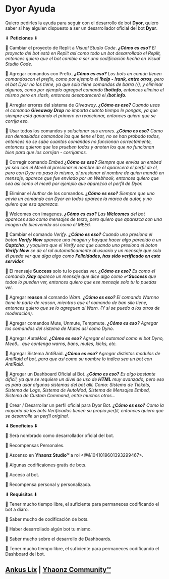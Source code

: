 # Dyor Ayuda

Quiero pedirles la ayuda para seguir con el desarrollo de bot **Dyor**, quiero saber si hay alguien dispuesto a ser un desarrollador oficial del bot **Dyor**.

⬇  **Peticiones**  ⬇

🔹 Cambiar el proyecto de Replit a *Visual Studio Code*.
***¿Cómo es eso?***
*El proyecto del bot está en Replit así como todo un bot desarrollado el Replit, entonces quiero que el bot cambie a ser una codificación hecha en Visual Studio Code*.

🔹 Agregar comandos con Prefix.
***¿Cómo es eso?***
*Los bots en común tienen comandoscon el prefix, como por ejemplo el **!help - !rank, entre otros,** pero el bot Dyor no los tiene, ya que solo tiene comandos de barra (/), y eliminar algunos, como por ejemplo agregoel comando **!botinfo**, entonces elimino el mismo pero en slash, entonces desaparecerá el **/bot info**.*

🔹 Arreglar errores del sistema de *Giveaway*.
***¿Cómo es eso?***
*Cuando usas el comando **Giveaway Drop** no importa cuanto tiempo le pongas, ya que siempre está ganando el primero en reaccionar, entonces quiero que se corrija eso.* 

🔹 Usar todos los comandos y *solucionar sus errores*.
***¿Cómo es eso?***
*Como son demasiados comandos los que tiene el bot, no se han probado todos, entonces no se sabe cuantos comandos no funcionan correctamente, entonces quieron que los prueben todos y anoten los que no funcionan bien para que los corrijan - corrijamos.*

🔹 Corregir comando *Embed*
***¿Cómo es eso?***
*Siempre que envias un embed ya sea con el Mee6 al presionar el nombre de él aparecerá el perfil de él, pero con Dyor no pasa lo mismo, al presionar el nombre de quien mandó en mensaje, aparece que fue enviado por un Webhook, entonces quiero que sea así como el mee6 por ejemplo que aparezca el perfil de Dyor.*

🔹 Eliminar el *Author* de los comandos.
***¿Cómo es eso?***
*Siempre que uno envia un comando con Dyor en todos aparece la marca de autor, y no quiero que esa aparezca.*

🔹 Welcomes con imagenes.
***¿Cómo es eso?***
*Las **Welcomes** del bot apareces solo como mensajes de texto, pero quiero que aparezca con una imagen de bienvenida así como el MEE6.*

🔹 Cambiar el comando *Verify*.
***¿Cómo es eso?***
*Cuando uno presiona el boton **Verify Now** aparece una imagen y hayque hacer algo parecido a un **Captcha**, y yoquiero que el Verify sea que cuando uno presiona el boton **Verify Now**  se de el rol automaticamente al usuario y un mensaje que solo él pueda ver que diga algo como **Felicidades, has sido verificado en este servidor**.*

🔹 El mensaje **Success** solo tu lo puedas ver.
***¿Cómo es eso?***
*Es como el comando **/Say** aparece un mensaje que dice algo como **✅ Success** que todos lo pueden ver, entonces quiero que ese mensaje solo tu lo puedas ver.*

🔹 Agregar **reason** al comando *Warn*.
***¿Cómo es eso?***
*El comando Warnno tiene la parte de reason, mientras que el comando de ban silo tiene, entonces quiero que se lo agreguen al Warn.
(Y si se puedo a los otros de moderación).*

🔹 Agregar comandos Mute, Unmute, Tempmute.
***¿Cómo es eso?***
*Agregar los comandos del sistema de Mutes así como Dyno.*

🔹 Agregar *AutoMod*.
***¿Cómo es eso?***
*Agregar el automod como el bot Dyno, Mee6...
que contenga warns, bans, mutes, kicks, etc.*

🔹 Agregar Sistema AntiRaid.
***¿Cómo es eso?***
A*gregar distintos modulos de AntiRaid al bot, para que así como su nombre lo indica sea un bot con AntiRaid.*

🔹 Agregar un Dashboard Oficial al Bot.
***¿Cómo es eso?***
*Es algo bastante dificil, ya que se requiere un divel de uso de **HTML** muy avanzado, pero eso es para usar algunos sistemas del bot allí.
Como: Sistema de Tickets, Sistema de Logs, Sistema de AutoMod, Sistema de Mensajes Embed, Sistema de Custom Command, entre muchos otros...*

🔹 Crear / Desarrollar un perfil oficial para Dyor Bot.
***¿Cómo es eso?***
*Como la mayoría de los bots Verificados tienen su propio perfil, entonces quiero que se desarrolle un perfil original.*


**⬇  Beneficios  ⬇**

🔸 Será nombrado como desarrollador oficial del bot.

🔸 Recompensas Personales.

🔸 Ascenso en **Yhaonz Studio™** a rol <@&1041019601393299467>.

🔸 Algunas codificaiones gratis de bots.

🔸 Acceso al bot.

🔸 Recompensa personal y personalizada.


**⬇  Requisitos  ⬇**

🔹 Tener mucho tiempo libre, el suficiente para permaneces codificando el bot a diaro.

🔹 Saber mucho de codificación de bots.

🔹 Haber desarrollado algún bot tu mismo.

🔹 Saber mucho sobre el desarrollo de Dashboards.

🔹 Tener mucho tiempo libre, el suficiente para permaneces codificando el Dashboard del bot.

## [Ankus Lix](https://discord.com/users/841700683568644113/) | [Yhaonz Community™](https://discord.gg/HgA9RTDkk5)
